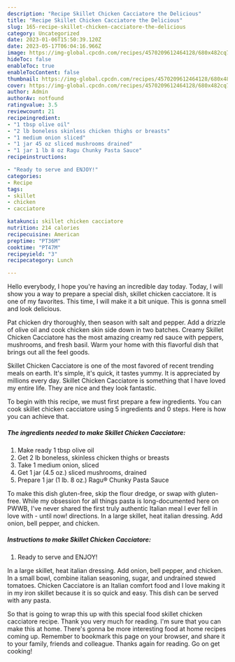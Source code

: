 ```yaml
---
description: "Recipe Skillet Chicken Cacciatore the Delicious"
title: "Recipe Skillet Chicken Cacciatore the Delicious"
slug: 165-recipe-skillet-chicken-cacciatore-the-delicious
category: Uncategorized
date: 2023-01-06T15:50:39.120Z
date: 2023-05-17T06:04:16.966Z
image: https://img-global.cpcdn.com/recipes/4570209612464128/680x482cq70/skillet-chicken-cacciatore-recipe-main-photo.jpg
hideToc: false
enableToc: true
enableTocContent: false
thumbnail: https://img-global.cpcdn.com/recipes/4570209612464128/680x482cq70/skillet-chicken-cacciatore-recipe-main-photo.jpg
cover: https://img-global.cpcdn.com/recipes/4570209612464128/680x482cq70/skillet-chicken-cacciatore-recipe-main-photo.jpg
author: Admin
authorAv: notfound
ratingvalue: 3.5
reviewcount: 21
recipeingredient:
- "1 tbsp olive oil"
- "2 lb boneless skinless chicken thighs or breasts"
- "1 medium onion sliced"
- "1 jar 45 oz sliced mushrooms drained"
- "1 jar 1 lb 8 oz Ragu Chunky Pasta Sauce"
recipeinstructions:

- "Ready to serve and ENJOY!"
categories:
- Recipe
tags:
- skillet
- chicken
- cacciatore

katakunci: skillet chicken cacciatore 
nutrition: 214 calories
recipecuisine: American
preptime: "PT36M"
cooktime: "PT47M"
recipeyield: "3"
recipecategory: Lunch

---
```



Hello everybody, I hope you're having an incredible day today. Today, I will show you a way to prepare a special dish, skillet chicken cacciatore. It is one of my favorites. This time, I will make it a bit unique. This is gonna smell and look delicious.

Pat chicken dry thoroughly, then season with salt and pepper. Add a drizzle of olive oil and cook chicken skin side down in two batches. Creamy Skillet Chicken Cacciatore has the most amazing creamy red sauce with peppers, mushrooms, and fresh basil. Warm your home with this flavorful dish that brings out all the feel goods.

Skillet Chicken Cacciatore is one of the most favored of recent trending meals on earth. It's simple, it's quick, it tastes yummy. It is appreciated by millions every day. Skillet Chicken Cacciatore is something that I have loved my entire life. They are nice and they look fantastic.


To begin with this recipe, we must first prepare a few ingredients. You can cook skillet chicken cacciatore using 5 ingredients and 0 steps. Here is how you can achieve that.

<!--inarticleads1-->

##### The ingredients needed to make Skillet Chicken Cacciatore:

1. Make ready 1 tbsp olive oil
1. Get 2 lb boneless, skinless chicken thighs or breasts
1. Take 1 medium onion, sliced
1. Get 1 jar (4.5 oz.) sliced mushrooms, drained
1. Prepare 1 jar (1 lb. 8 oz.) Ragu® Chunky Pasta Sauce


To make this dish gluten-free, skip the flour dredge, or swap with gluten-free. While my obsession for all things pasta is long-documented here on PWWB, I&#39;ve never shared the first truly authentic Italian meal I ever fell in love with - until now! directions. In a large skillet, heat italian dressing. Add onion, bell pepper, and chicken. 

<!--inarticleads2-->

##### Instructions to make Skillet Chicken Cacciatore:


1. Ready to serve and ENJOY!

In a large skillet, heat italian dressing. Add onion, bell pepper, and chicken. In a small bowl, combine italian seasoning, sugar, and undrained stewed tomatoes. Chicken Cacciatore is an Italian comfort food and I love making it in my iron skillet because it is so quick and easy. This dish can be served with any pasta. 

So that is going to wrap this up with this special food skillet chicken cacciatore recipe. Thank you very much for reading. I'm sure that you can make this at home. There's gonna be more interesting food at home recipes coming up. Remember to bookmark this page on your browser, and share it to your family, friends and colleague. Thanks again for reading. Go on get cooking!
